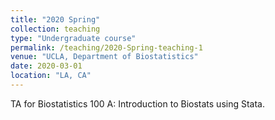 ```yaml
---
title: "2020 Spring"
collection: teaching
type: "Undergraduate course"
permalink: /teaching/2020-Spring-teaching-1
venue: "UCLA, Department of Biostatistics"
date: 2020-03-01
location: "LA, CA"
---
```


TA for Biostatistics 100 A: Introduction to Biostats using Stata.
